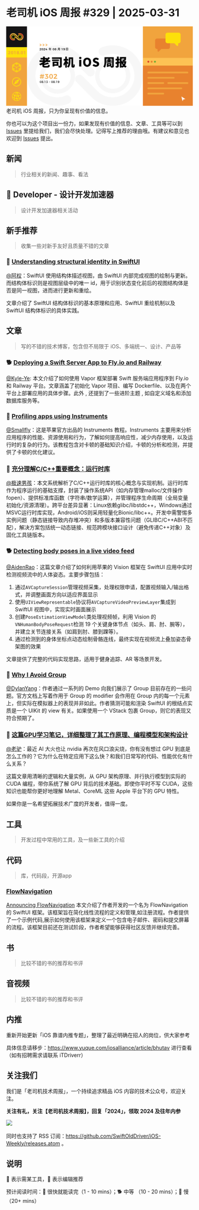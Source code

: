 # 老司机 iOS 周报 #329 | 2025-03-31

![ios-weekly](https://github.com/SwiftOldDriver/iOS-Weekly/blob/master/assets/weekly-header/302.jpg?raw=true)
老司机 iOS 周报，只为你呈现有价值的信息。

你也可以为这个项目出一份力，如果发现有价值的信息、文章、工具等可以到 [Issues](https://github.com/SwiftOldDriver/iOS-Weekly/issues) 里提给我们，我们会尽快处理。记得写上推荐的理由哦。有建议和意见也欢迎到 [Issues](https://github.com/SwiftOldDriver/iOS-Weekly/issues) 提出。

## 新闻

> 行业相关的新闻、趣事、看法

##  Developer - 设计开发加速器

> 设计开发加速器相关活动

## 新手推荐

> 收集一些对新手友好且质量不错的文章

### 🐎 [Understanding structural identity in SwiftUI](https://tanaschita.com/swiftui-structural-identity/)

[@阿权](https://github.com/bqlin)：SwiftUI 使用结构体描述视图，由 SwiftUI 内部完成视图的绘制与更新。而结构体标识则是视图层级中的唯一 id，用于识别状态变化前后的视图结构体是否是同一视图，进而进行更新和重绘。

文章介绍了 SwiftUI 结构体标识的基本原理和应用、SwiftUI 重绘机制以及 SwiftUI 结构体标识的具体实践。

## 文章

> 写的不错的技术博客，包含但不局限于 iOS、多端统一、设计、产品等

### 🐕 [Deploying a Swift Server App to Fly.io and Railway](https://swifttoolkit.dev/posts/deploy-fly-railway)

[@Kyle-Ye](https://github.com/Kyle-Ye): 本文介绍了如何使用 Vapor 框架部署 Swift 服务端应用程序到 Fly.io 和 Railway 平台。文章涵盖了初始化 Vapor 项目、编写 Dockerfile、以及在两个平台上部署应用的具体步骤。此外 , 还提到了一些进阶主题 , 如自定义域名和添加数据库服务等。

### 🐢 [Profiling apps using Instruments](https://developer.apple.com/tutorials/instruments)
[@Smallfly](https://github.com/iostalks)：这是苹果官方出品的 Instruments 教程。Instruments 主要用来分析应用程序的性能、资源使用和行为，了解如何提高响应性，减少内存使用，以及运行时的复杂的行为。该教程包含对卡顿的基础知识介绍，卡顿的分析和检测，并提供了卡顿的优化建议。

### 🐢 [充分理解C/C++重要概念：运行时库](https://mp.weixin.qq.com/s/Fed-0uVaOGDUiftH43vnGA)
[@极速男孩](https://github.com/ztlyyznf001)：本文系统解析了C/C++运行时库的核心概念与实现机制。运行时库作为程序运行的基础支撑，封装了操作系统API（如内存管理malloc/文件操作fopen）、提供标准库函数（字符串/数学运算），并管理程序生命周期（全局变量初始化/资源清理）。跨平台差异显著：Linux依赖glibc/libstdc++，Windows通过MSVC运行时库实现，Android/iOS则采用轻量化Bionic/libc++。开发中需警惕多实例问题（静态链接导致内存堆冲突）和多版本兼容性问题（GLIBC/C++ABI不匹配），解决方案包括统一动态链接、规范跨模块接口设计（避免传递C++对象）及固化工具链版本。

### 🐕 [Detecting body poses in a live video feed](https://www.createwithswift.com/detecting-body-poses-in-a-live-video-feed/)

[@AidenRao](https://weibo.com/AidenRao)：这篇文章介绍了如何利用苹果的 Vision 框架在 SwiftUI 应用中实时检测视频流中的人体姿态。主要步骤包括：

1. 通过`AVCaptureSession`管理视频采集，处理权限申请，配置视频输入/输出格式，并调整画面方向以适应界面显示
2. 使用`UIViewRepresentable`协议将`AVCaptureVideoPreviewLayer`集成到 SwiftUI 视图中，实现实时画面展示
3. 创建`PoseEstimationViewModel`类处理视频帧，利用 Vision 的`VNHumanBodyPoseRequest`检测 19 个关键身体节点（如头、肩、肘、腕等），并建立关节连接关系（如肩到肘、膝到踝等）。
4. 通过检测到的身体坐标点动态绘制骨骼连线，最终实现在视频流上叠加姿态骨架图的效果
   
文章提供了完整的代码实现思路，适用于健身追踪、AR 等场景开发。

### 🐎 [Why I Avoid Group](https://chris.eidhof.nl/post/why-i-avoid-group/)

[@DylanYang](https://github.com/Dylan19Yang)：作者通过一系列的 Demo 向我们展示了 Group 目前存在的一些问题。官方文档上写着作用于 Group 的 modifier 会作用在 Group 内的每一个元素上，但实际在模拟器上的表现并非如此。作者猜测可能和渲染 SwiftUI 的根结点实质是一个 UIKit 的 view 有关。如果使用一个 VStack 包裹 Group，则它的表现又符合预期了。

### 🐎 [这篇GPU学习笔记，详细整理了其工作原理、编程模型和架构设计](https://mp.weixin.qq.com/s/IzsI_dzX6AxFnJGg8zewEw)
[@老驴](https://weibo.com/u/6090610445)：最近 AI 大火也让 nvidia 再次在风口浪尖烧，你有没有想过 GPU 到底是怎么工作的？它为什么在特定应用下这么快？和我们日常写的代码、性能优化有什么关系？

这篇文章用清晰的逻辑和大量实例，从 GPU 架构原理、并行执行模型到实际的 CUDA 编程，带你系统了解 GPU 背后的技术基础。即使你平时不写 CUDA，这些知识也能帮你更好地理解 Metal、CoreML 这些 Apple 平台下的 GPU 特性。

如果你是一名希望拓展技术广度的开发者，值得一度。

## 工具

> 开发过程中常用的工具，及一些新工具的介绍

## 代码

> 库，代码段，开源app

### [FlowNavigation](https://github.com/magnuskahr/swiftui-flow-navigation)

[Announcing FlowNavigation](https://www.magnuskahr.dk/posts/2025/03/announcing-FlowNavigation/) 本文介绍了作者开发的一个名为 FlowNavigation 的 SwiftUI 框架。该框架旨在简化线性流程的定义和管理,如注册流程。作者提供了一个示例代码,展示如何使用该框架来定义一个包含电子邮件、密码和提交屏幕的流程。该框架目前还在测试阶段，作者希望能够获得社区反馈并继续完善。

## 书

> 比较不错的书的推荐和书评

## 音视频

> 比较不错的书的推荐和书评

## 内推

重新开始更新「iOS 靠谱内推专题」，整理了最近明确在招人的岗位，供大家参考

具体信息请移步：https://www.yuque.com/iosalliance/article/bhutav 进行查看（如有招聘需求请联系 iTDriverr）

## 关注我们

我们是「老司机技术周报」，一个持续追求精品 iOS 内容的技术公众号，欢迎关注。

**关注有礼，关注【老司机技术周报】，回复「2024」，领取 2024 及往年内参**

![](https://github.com/SwiftOldDriver/iOS-Weekly/blob/master/assets/qrcode_for_wechat.jpg?raw=true)

同时也支持了 RSS 订阅：https://github.com/SwiftOldDriver/iOS-Weekly/releases.atom 。

## 说明

🚧 表示需某工具，🌟 表示编辑推荐

预计阅读时间：🐎 很快就能读完（1 - 10 mins）；🐕 中等 （10 - 20 mins）；🐢 慢（20+ mins）
